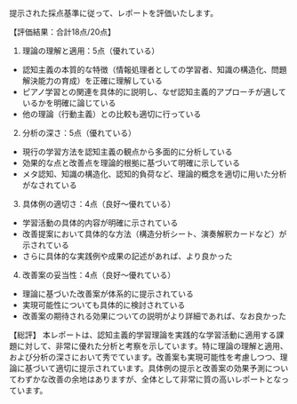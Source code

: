提示された採点基準に従って、レポートを評価いたします。

【評価結果：合計18点/20点】

1. 理論の理解と適用：5点（優れている）
- 認知主義の本質的な特徴（情報処理者としての学習者、知識の構造化、問題解決能力の育成）を正確に理解している
- ピアノ学習との関連を具体的に説明し、なぜ認知主義的アプローチが適しているかを明確に論じている
- 他の理論（行動主義）との比較も適切に行っている

2. 分析の深さ：5点（優れている）
- 現行の学習方法を認知主義の観点から多面的に分析している
- 効果的な点と改善点を理論的根拠に基づいて明確に示している
- メタ認知、知識の構造化、認知的負荷など、理論的概念を適切に用いた分析がなされている

3. 具体例の適切さ：4点（良好〜優れている）
- 学習活動の具体的内容が明確に示されている
- 改善提案において具体的な方法（構造分析シート、演奏解釈カードなど）が示されている
- さらに具体的な実践例や成果の記述があれば、より良かった

4. 改善案の妥当性：4点（良好〜優れている）
- 理論に基づいた改善案が体系的に提示されている
- 実現可能性についても具体的に検討されている
- 改善案の期待される効果についての説明がより詳細であれば、なお良かった

【総評】
本レポートは、認知主義的学習理論を実践的な学習活動に適用する課題に対して、非常に優れた分析と考察を示しています。特に理論の理解と適用、および分析の深さにおいて秀でています。改善案も実現可能性を考慮しつつ、理論に基づいて適切に提示されています。具体例の提示と改善案の効果予測についてわずかな改善の余地はありますが、全体として非常に質の高いレポートとなっています。